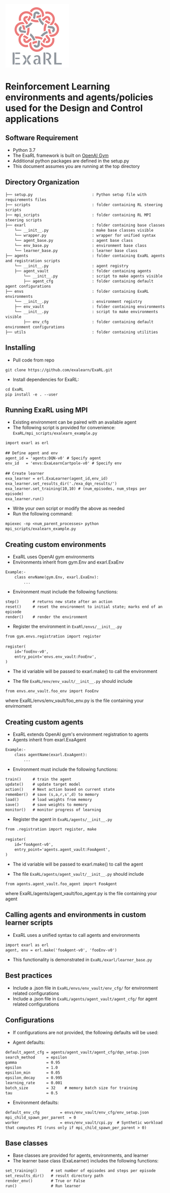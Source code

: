 ![](ExaRL.png)
# Reinforcement Learning environments and agents/policies used for the Design and Control applications

## Software Requirement
* Python 3.7 
* The ExaRL framework is built on [OpenAI Gym](https://gym.openai.com) 
* Additional python packages are defined in the setup.py 
* This document assumes you are running at the top directory 

## Directory Organization
```
├── setup.py                          : Python setup file with requirements files 
├── scripts                           : folder containing RL steering scripts
├── mpi_scripts                       : folder containing RL MPI steering scripts
├── exarl                	          : folder containing base classes
    └── __init__.py                   : make base classes visible
    └── wrapper.py                    : wrapper for unified syntax
    └── agent_base.py                 : agent base class
    └── env_base.py                   : environment base class
    └── learner_base.py               : learner base class
├── agents         	                  : folder containing ExaRL agents and registration scripts
    └── __init__.py                   : agent registry
    ├── agent_vault                   : folder containing agents
        └── __init__.py               : script to make agents visible
        ├── agent_cfg                 : folder containing default agent configurations   
├── envs         	                  : folder containing ExaRL environments
    └── __init__.py                   : environment registry
    ├── env_vault                     : folder containing environments
    └── __init__.py                   : script to make environments visible
        ├── env_cfg                   : folder containing default environment configurations    
├── utils                             : folder containing utilities       
```

## Installing 
* Pull code from repo
```
git clone https://github.com/exalearn/ExaRL.git
```
* Install dependencies for ExaRL:
```
cd ExaRL
pip install -e . --user
```

## Running ExaRL using MPI
* Existing environment can be paired with an available agent
* The following script is provided for convenience: ```ExaRL/mpi_scripts/exalearn_example.py```
```
import exarl as erl

## Define agent and env
agent_id = 'agents:DQN-v0' # Specify agent
env_id   = 'envs:ExaLearnCartpole-v0' # Specify env

## Create learner
exa_learner = erl.ExaLearner(agent_id,env_id) 
exa_learner.set_results_dir('./exa_dqn_results/')
exa_learner.set_training(10,10) # (num_episodes, num_steps per episode)
exa_learner.run()
```
* Write your own script or modify the above as needed
* Run the following command:
```
mpiexec -np <num_parent_processes> python mpi_scripts/exalearn_example.py
```

## Creating custom environments
* ExaRL uses OpenAI gym environments
* Environments inherit from gym.Env and exarl.ExaEnv
```
Example:-
    class envName(gym.Env, exarl.ExaEnv):
        ...
```
* Environment must include the following functions:
```
step()      # returns new state after an action
reset()     # reset the environment to initial state; marks end of an episode
render()    # render the environment
```
* Register the environment in ```ExaRl/envs/__init__.py```
    
```
from gym.envs.registration import register

register(
    id='fooEnv-v0',
    entry_point='envs.env_vault:FooEnv',
)
```
* The id variable will be passed to exarl.make() to call the environment

* The file ```ExaRL/env/env_vault/__init__.py``` should include
```
from envs.env_vault.foo_env import FooEnv
```
where ExaRL/envs/env_vault/foo_env.py is the file containing your envirnoment

## Creating custom agents
* ExaRL extends OpenAI gym's environment registration to agents
* Agents inherit from exarl.ExaAgent
```
Example:-
    class agentName(exarl.ExaAgent):
        ...
```
* Environment must include the following functions:
```
train()     # train the agent
update()    # update target model
action()    # Next action based on current state
remember()  # save (s,a,r,s',d) to memory
load()      # load weights from memory
save()      # save weights to memory
monitor()   # monitor progress of learning
```
* Register the agent in ```ExaRL/agents/__init__.py```
    
```
from .registration import register, make

register(
    id='fooAgent-v0',
    entry_point='agents.agent_vault:FooAgent',
)
```
* The id variable will be passed to exarl.make() to call the agent

* The file ```ExaRL/agents/agent_vault/__init__.py``` should include
```
from agents.agent_vault.foo_agent import FooAgent
```
where ExaRL/agents/agent_vault/foo_agent.py is the file containing your agent

## Calling agents and environments in custom learner scripts
* ExaRL uses a unified syntax to call agents and environments
```
import exarl as erl
agent, env = erl.make('fooAgent-v0', 'fooEnv-v0')
```
* This functionality is demonstrated in ```ExaRL/exarl/learner_base.py```

## Best practices
* Include a .json file in ```ExaRL/envs/env_vault/env_cfg/``` for environment related configurations
* Include a .json file in ```ExaRL/agents/agent_vault/agent_cfg/``` for agent related configurations

## Configurations
* If configurations are not provided, the following defaults will be used:

* Agent defaults:
```
default_agent_cfg = agents/agent_vault/agent_cfg/dqn_setup.json
search_method     = epsilon
gamma             = 0.95
epsilon           = 1.0
epsilon_min       = 0.05
epsilon_decay     = 0.995
learning_rate     = 0.001
batch_size        = 32    # memory batch size for training
tau               = 0.5
```

* Environment defaults:
```
default_env_cfg         = envs/env_vault/env_cfg/env_setup.json
mpi_child_spawn_per_parent  = 0
worker                  = envs/env_vault/cpi.py  # Synthetic workload that computes PI (runs only if mpi_child_spawn_per_parent > 0)
```

## Base classes
* Base classes are provided for agents, environments, and learner
* The learner base class (ExaLearner) includes the following functions:
```
set_training()      # set number of episodes and steps per episode
set_results_dir()   # result directory path
render_env()        # True or False
run()               # Run learner
```

